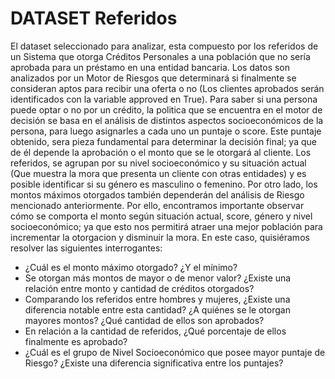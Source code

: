 <body>
    <h1>DATASET Referidos</h1>
    <p>
        El dataset seleccionado para analizar, esta compuesto por los referidos
        de un Sistema que otorga Créditos Personales a una población que no sería
        aprobada para un préstamo en una entidad bancaria. Los datos son analizados
        por un Motor de Riesgos que determinará si finalmente se consideran aptos
        para recibir una oferta o no (Los clientes aprobados serán identificados con
        la variable approved en True). Para saber si una persona puede optar o no por
        un crédito, la politica que se encuentra en el motor de decisión se basa en el
        análisis de distintos aspectos socioeconómicos de la persona, para luego
        asignarles a cada uno un puntaje o score. Este puntaje obtenido, sera pieza
        fundamental para determinar la decisión final; ya que de él depende la aprobación
        o el monto que se le otorgará al cliente. Los referidos, se agrupan por su nivel
        socioeconómico y su situación actual (Que muestra la mora que presenta un cliente
        con otras entidades) y es posible identificar si su género es masculino o femenino.
        Por otro lado, los montos máximos otorgados también dependerán del análisis de Riesgo
        mencionado anteriormente. Por ello, encontramos importante observar cómo se comporta
        el monto según situación actual, score, género y nivel socioeconómico; ya que esto
        nos permitirá atraer una mejor población para incrementar la otorgacion y disminuir
        la mora. En este caso, quisiéramos resolver las siguientes interrogantes:
    </p>
    <ul>
        <li>
            ¿Cuál es el monto máximo otorgado? ¿Y el mínimo?
        </li>
        <li>
            Se otorgan más montos de mayor o de menor valor?
            ¿Existe una relación entre monto y cantidad de créditos otorgados?
        </li>
        <li>
            Comparando los referidos entre hombres y mujeres,
            ¿Existe una diferencia notable entre esta cantidad?
            ¿A quiénes se le otorgan mayores montos?
            ¿Qué cantidad de ellos son aprobados?
        </li>
        <li>
            En relación a la cantidad de referidos, ¿Qué porcentaje de ellos finalmente es aprobado?
        </li>
        <li>
            ¿Cuál es el grupo de Nivel Socioeconómico que posee mayor puntaje de Riesgo?
            ¿Existe una diferencia significativa entre los puntajes?
        </li>
    </ul>
</body>
